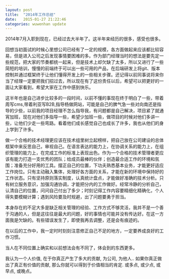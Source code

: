 ```yaml
---
layout: post
title:  "2014年工作总结"
date:   2015-01-27 21:22:46
categories: wuwenhan update
---
```


2014年7月入职到现在，已经过去大半年了。这半年来经历的很多，感受也很多。

回想当初面试的时候心里想公司已经有了一定的规模，各方面做起来应该都比较容易，但是进入公司之后发现事情要困难的多。作为部门经理当时的想法是要先定一些规范，把大家的节奏都统一起来，但是技术上却欠缺了太多，所以又进行了一些简短的培训，慢慢的前端终于可以出一些可用的产品，在后端研发上将git、版本控制并通过框架终于让他们懂得开发上的一些相关步骤。还记得以前同事说将来你当了经理一定要把我们招过去，所以现在有了这份责任以后，希望可以把更好的一面让大家看到，希望大家在工作中感到快乐。

这半年也是自己进步比较多的一段时间，以前不懂的事现在终于明白了一些，带着周写cms,带着利亚写B2B,指导杨做网站，可能是自己的脾气急一些对向南还是指导的少些，以前我的项目经理不怎么指导我，有问题都是自己解决，项目紧了就通宵加班，现在对他们多指导一些，希望少加班一些，做项目的时候对他们多讲一些，让他们少走一些弯路。看着他们成长感觉自己也成长了许多，我也从他们的身上学到了许多。

做一个合格的技术经理更应该在技术组里树立起榜样，把自己放在公司建设的总体框架中来反思自己，审视自己。在语言表达的能力上，在协调关系的能力上，在组织管理的能力上，在完成工作的标准上表现出色。作为一个合格的技术管理者更应该有能力打造一支优秀的团队；给成员最棒的伙伴；创造最合适工作的环境和氛围；准备充分好用的工具。摆正自己的位置，下功夫熟悉基本业务，才能更好适应工作岗位。只有主动融入集体，处理好各方面的关系，才能在新的环境中保持好的工作状态。只有坚持原则落实制度，认真统计盘点，才能做好准确的技术分析。只有树立服务意识，加强沟通协调，才能把分内的工作做好。经常冷静的分析自己，认清自己的位置，问问自己付出了多少；时刻记得工作内容要精细化精确化，个人得失要模糊计算；遇到风险要及时规避，出了问题要勇于担当。

本身存在的不足大多是缺乏相关管理的经验、工作方式不够灵活，我并不是一个善于沟通的人，但是这往往是最大的问题，好的事情也可能并没有传达好。在这一方面我是欠缺的。有些错误发生了，即使我再去调整，还是会有痕迹的。

在以后的工作中，我一定时时刻刻注意修正自己不足的地方，一定要养成良好的工作习惯。

当人在不同位置上确实和以前想法会有不同了，体会到的东西更多。

我认为一个人价值, 在于你真正产生了多大的贡献, 为公司, 为他人..
如果你真正做出了真正有价值的贡献, 那么你就可以得到于价值相当的肯定. 或多点, 或少点, 或早点, 或晚点。
